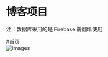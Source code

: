 # 博客项目    

 注：数据库采用的是 Firebase 需翻墙使用  

#首页   
![images](https://github.com/ijlkwyg/demo/tree/master/images/Home.png)

